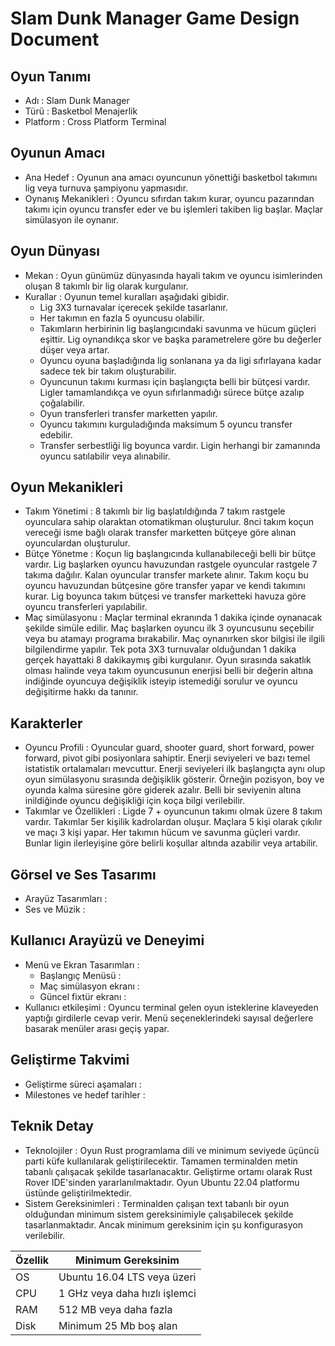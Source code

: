 # Slam Dunk Manager Game Design Document

## Oyun Tanımı

- Adı  : Slam Dunk Manager
- Türü : Basketbol Menajerlik
- Platform : Cross Platform Terminal

## Oyunun Amacı

- Ana Hedef : Oyunun ana amacı oyuncunun yönettiği basketbol takımını lig veya turnuva şampiyonu yapmasıdır.
- Oynanış Mekanikleri : Oyuncu sıfırdan takım kurar, oyuncu pazarından takımı için oyuncu transfer eder ve bu işlemleri takiben lig başlar. Maçlar simülasyon ile oynanır.

## Oyun Dünyası

- Mekan : Oyun günümüz dünyasında hayali takım ve oyuncu isimlerinden oluşan 8 takımlı bir lig olarak kurgulanır.
- Kurallar : Oyunun temel kuralları aşağıdaki gibidir.
  - Lig 3X3 turnavalar içerecek şekilde tasarlanır. 
  - Her takımın en fazla 5 oyuncusu olabilir.
  - Takımların herbirinin lig başlangıcındaki savunma ve hücum güçleri eşittir. Lig oynandıkça skor ve başka parametrelere göre bu değerler düşer veya artar.
  - Oyuncu oyuna başladığında lig sonlanana ya da ligi sıfırlayana kadar sadece tek bir takım oluşturabilir.
  - Oyuncunun takımı kurması için başlangıçta belli bir bütçesi vardır. Ligler tamamlandıkça ve oyun sıfırlanmadığı sürece bütçe azalıp çoğalabilir.
  - Oyun transferleri transfer marketten yapılır.
  - Oyuncu takımını kurguladığında maksimum 5 oyuncu transfer edebilir.
  - Transfer serbestliği lig boyunca vardır. Ligin herhangi bir zamanında oyuncu satılabilir veya alınabilir.

## Oyun Mekanikleri

- Takım Yönetimi : 8 takımlı bir lig başlatıldığında 7 takım rastgele oyunculara sahip olaraktan otomatikman oluşturulur. 8nci takım koçun vereceği isme bağlı olarak transfer marketten bütçeye göre alınan oyunculardan oluşturulur.
- Bütçe Yönetme : Koçun lig başlangıcında kullanabileceği belli bir bütçe vardır. Lig başlarken oyuncu havuzundan rastgele oyuncular rastgele 7 takıma dağılır. Kalan oyuncular transfer markete alınır. Takım koçu bu oyuncu havuzundan bütçesine göre transfer yapar ve kendi takımını kurar. Lig boyunca takım bütçesi ve transfer marketteki havuza göre oyuncu transferleri yapılabilir.
- Maç simülasyonu : Maçlar terminal ekranında 1 dakika içinde oynanacak şekilde simüle edilir. Maç başlarken oyuncu ilk 3 oyuncusunu seçebilir veya bu atamayı programa bırakabilir. Maç oynanırken skor bilgisi ile ilgili bilgilendirme yapılır. Tek pota 3X3 turnuvalar olduğundan 1 dakika gerçek hayattaki 8 dakikaymış gibi kurgulanır. Oyun sırasında sakatlık olması halinde veya takım oyuncusunun enerjisi belli bir değerin altına indiğinde oyuncuya değişiklik isteyip istemediği sorulur ve oyuncu değişitirme hakkı da tanınır. 

## Karakterler

- Oyuncu Profili : Oyuncular guard, shooter guard, short forward, power forward, pivot gibi posiyonlara sahiptir. Enerji seviyeleri ve bazı temel istatistik ortalamaları mevcuttur. Enerji seviyeleri ilk başlangıçta aynı olup oyun simülasyonu sırasında değişiklik gösterir. Örneğin pozisyon, boy ve oyunda kalma süresine göre giderek azalır. Belli bir seviyenin altına inildiğinde oyuncu değişikliği için koça bilgi verilebilir.
- Takımlar ve Özellikleri : Ligde 7 + oyuncunun takımı olmak üzere 8 takım vardır. Takımlar 5er kişilik kadrolardan oluşur. Maçlara 5 kişi olarak çıkılır ve maçı 3 kişi yapar. Her takımın hücum ve savunma güçleri vardır. Bunlar ligin ilerleyişine göre belirli koşullar altında azabilir veya artabilir.

## Görsel ve Ses Tasarımı

- Arayüz Tasarımları :
- Ses ve Müzik :

## Kullanıcı Arayüzü ve Deneyimi

- Menü ve Ekran Tasarımları :
  - Başlangıç Menüsü :
  - Maç simülasyon ekranı :
  - Güncel fixtür ekranı : 
- Kullanıcı etkileşimi : Oyuncu terminal gelen oyun isteklerine klaveyeden yaptığı girdilerle cevap verir. Menü seçeneklerindeki sayısal değerlere basarak menüler arası geçiş yapar.

## Geliştirme Takvimi

- Geliştirme süreci aşamaları :
- Milestones ve hedef tarihler :

## Teknik Detay

- Teknolojiler : Oyun Rust programlama dili ve minimum seviyede üçüncü parti küfe kullanılarak geliştirilecektir. Tamamen terminalden metin tabanlı çalışacak şekilde tasarlanacaktır. Geliştirme ortamı olarak Rust Rover IDE'sinden yararlanılmaktadır. Oyun Ubuntu 22.04 platformu üstünde geliştirilmektedir.  
- Sistem Gereksinimleri : Terminalden çalışan text tabanlı bir oyun olduğundan minimum sistem gereksinimiyle çalışabilecek şekilde tasarlanmaktadır. Ancak minimum gereksinim için şu konfigurasyon verilebilir.

| Özellik | Minimum Gereksinim            |
|---------|-------------------------------|
| OS      | Ubuntu 16.04 LTS veya üzeri   |
| CPU     | 1 GHz veya daha hızlı işlemci |
| RAM     | 512 MB veya daha fazla        |
| Disk    | Minimum 25 Mb boş alan        |
